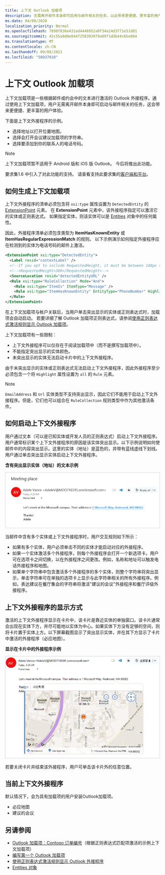 ```yaml
---
title: 上下文 Outlook 加载项
description: 无需离开邮件本身即可启用与邮件相关的任务，以此带来更便捷、更丰富的用户体验。
ms.date: 04/09/2020
localization_priority: Normal
ms.openlocfilehash: 7898f836e431ad4446952a0f34a24d3771e51d01
ms.sourcegitcommit: 42c55a8d8e0447258393979a09f1ddb44c6be884
ms.translationtype: MT
ms.contentlocale: zh-CN
ms.lasthandoff: 09/08/2021
ms.locfileid: "58937010"
---
```

# <a name="contextual-outlook-add-ins"></a>上下文 Outlook 加载项

上下文加载项是一些根据邮件或约会中的文本进行激活的 Outlook 外接程序。通过使用上下文加载项，用户无需离开邮件本身即可启动与邮件相关的任务，这会带来更便捷、更丰富的用户体验。

下面是上下文外接程序的示例。

- 选择地址以打开位置地图。
- 选择会打开会议建议加载项的字符串。
- 选择要添加到你的联系人的电话号码。


> [!NOTE]
> 上下文加载项暂不适用于 Android 版和 iOS 版 Outlook。 今后将推出此功能。
>
> 要求集1.6 中引入了对此功能的支持。 请查看支持此要求集的[客户端和平台](../reference/requirement-sets/outlook-api-requirement-sets.md#requirement-sets-supported-by-exchange-servers-and-outlook-clients)。

## <a name="how-to-make-a-contextual-add-in"></a>如何生成上下文加载项

上下文外接程序的清单必须包含将 `xsi:type` 属性设置为 `DetectedEntity` 的 [ExtensionPoint](../reference/manifest/extensionpoint.md#detectedentity) 元素。 在 **ExtensionPoint** 元素中，该外接程序指定可以激活它的实体或正则表达式。 如果指定实体，则该实体可以是 [Entities](/javascript/api/outlook/office.entities) 对象中的任何属性。

因此，外接程序清单必须包含类型为 **ItemHasKnownEntity** 或 **ItemHasRegularExpressionMatch** 的规则。 以下示例演示如何指定外接程序应在检测到的实体为电话号码的邮件上激活。

```XML
<ExtensionPoint xsi:type="DetectedEntity">
  <Label resid="contextLabel" />
  <!--If you opt to include RequestedHeight, it must be between 140px to 450px, inclusive.-->
  <!--<RequestedHeight>360</RequestedHeight>-->
  <SourceLocation resid="detectedEntityURL" />
  <Rule xsi:type="RuleCollection" Mode="And">
    <Rule xsi:type="ItemIs" ItemType="Message" />
    <Rule xsi:type="ItemHasKnownEntity" EntityType="PhoneNumber" Highlight="all" />
  </Rule>
</ExtensionPoint>
```

在上下文加载项与帐户关联后，当用户单击突出显示的实体或正则表达式时，加载项会自动启动。 若要详细了解 Outlook 加载项正则表达式，请参阅[使用正则表达式激活规则显示 Outlook 加载项](use-regular-expressions-to-show-an-outlook-add-in.md)。

上下文加载项有一些限制：

- 上下文外接程序可以仅存在于阅读加载项中（而不是撰写加载项中）。
- 不能指定突出显示的实体颜色。
- 未突出显示的实体无法启动卡片中的上下文外接程序。

由于未突出显示的实体或正则表达式无法启动上下文外接程序，因此外接程序至少必须包含一个将 `Highlight` 属性设置为 `all` 的 `Rule` 元素。

> [!NOTE]
> `EmailAddress` 和 `Url` 实体类型不支持突出显示，因此它们不能用于启动上下文外接程序。但是，它们也可以组合在 `RuleCollection` 规则类型中作为其他激活条件。

## <a name="how-to-launch-a-contextual-add-in"></a>如何启动上下文外接程序

用户通过文本（可以是已知实体或开发人员的正则表达式）启动上下文外接程序。用户通常标识某个上下文外接程序的原因是该实体突出显示。以下示例说明如何使邮件中的内容突出显示。这里的实体（地址）是蓝色的，并带有蓝线虚线下划线。用户通过单击突出显示实体启动上下文外接程序。 

**含有突出显示实体（地址）的文本示例**

![在电子邮件中显示突出显示的实体。](../images/outlook-detected-entity-highlight.png)
    
当邮件中含有多个实体或上下文外接程序时，用户交互规则如下所示：

- 如果有多个实体，用户必须单击不同的实体才能启动对应的外接程序。
- 如果一个实体激活多个外接程序，则每个外接程序会打开一个新选项卡。用户可在选项卡之间切换，以在外接程序之间更改。例如，名称和地址可以触发电话外接程序和地图。
- 如果单个字符串中包含激活多个外接程序的多个实体，则整个字符串将突出显示，单击字符串可在单独的选项卡上显示与此字符串相关的所有外接程序。例如，表达建议在餐厅集会的字符串将激活"建议的会议"外接程序和餐厅评级外接程序。

## <a name="how-a-contextual-add-in-displays"></a>上下文外接程序的显示方式

激活的上下文外接程序显示在卡片中，该卡片是靠近实体的单独窗口。该卡片通常会出现在实体下方，并尽可能地以实体为中心。如果实体下方没有足够的空间，则将卡片置于实体上方。以下屏幕截图显示了突出显示实体，并在其下方显示了卡片中激活的外接程序（必应地图）。

**显示在卡片中的外接程序示例**

![在卡片中显示上下文相关应用。](../images/outlook-detected-entity-card.png)

若要关闭卡片并结束该外接程序，用户可单击该卡片外的任意位置。

## <a name="current-contextual-add-ins"></a>当前上下文外接程序

默认情况下，会为具有加载项的用户安装Outlook加载项。

- 必应地图
- 建议的会议

## <a name="see-also"></a>另请参阅

- [Outlook 加载项：Contoso 订单编号](https://github.com/OfficeDev/Outlook-Add-In-Contextual-Regex)（根据正则表达式匹配项激活的示例上下文加载项）
- [编写第一个 Outlook 加载项](../quickstarts/outlook-quickstart.md)
- [使用正则表达式激活规则显示 Outlook 外接程序](use-regular-expressions-to-show-an-outlook-add-in.md)
- [Entities 对象](/javascript/api/outlook/office.entities)

